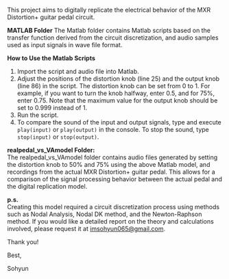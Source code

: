 This project aims to digitally replicate the electrical behavior of the MXR Distortion+ guitar pedal circuit.

**MATLAB Folder** 
The Matlab folder contains Matlab scripts based on the transfer function derived from the circuit discretization, and audio samples used as input signals in wave file format.

**How to Use the Matlab Scripts**
1. Import the script and audio file into Matlab.
2. Adjust the positions of the distortion knob (line 25) and the output knob (line 86) in the script. The distortion knob can be set from 0 to 1. For example, if you want to turn the knob halfway, enter 0.5, and for 75%, enter 0.75. Note that the maximum value for the output knob should be set to 0.999 instead of 1.
3. Run the script.
4. To compare the sound of the input and output signals, type and execute `play(input)` or `play(output)` in the console. To stop the sound, type `stop(input)` or `stop(output)`.

**realpedal_vs_VAmodel Folder:**  
The realpedal_vs_VAmodel folder contains audio files generated by setting the distortion knob to 50% and 75% using the above Matlab model, and recordings from the actual MXR Distortion+ guitar pedal. This allows for a comparison of the signal processing behavior between the actual pedal and the digital replication model.

**p.s.**  
Creating this model required a circuit discretization process using methods such as Nodal Analysis, Nodal DK method, and the Newton-Raphson method. If you would like a detailed report on the theory and calculations involved, please request it at imsohyun065@gmail.com.

Thank you!

Best,

Sohyun

